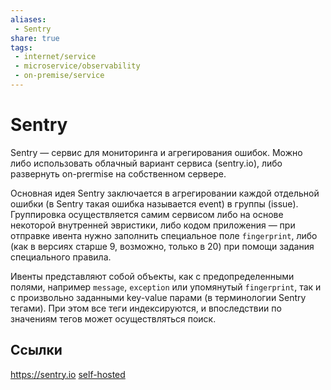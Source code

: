 ```yaml
---
aliases:
 - Sentry
share: true
tags:
 - internet/service
 - microservice/observability
 - on-premise/service
---
```

# Sentry
Sentry — сервис для мониторинга и агрегирования ошибок. Можно либо использовать облачный вариант сервиса (sentry.io), либо развернуть on-prermise на собственном сервере.

Основная идея Sentry заключается в агрегировании каждой отдельной ошибки (в Sentry такая ошибка называется event) в группы (issue). 
Группировка осуществляется самим сервисом либо на основе некоторой внутренней эвристики, либо кодом приложения — при отправке ивента нужно заполнить специальное поле `fingerprint`, либо (как в версиях старше 9, возможно, только в 20) при помощи задания специального правила.

Ивенты представляют собой объекты, как с предопределенными полями, например `message`, `exception` или упомянутый `fingerprint`, так и с произвольно заданными key-value парами (в терминологии Sentry тегами). При этом все теги индексируются, и впоследствии по значениям тегов может осуществляться поиск.

## Ссылки
https://sentry.io
[self-hosted](https://develop.sentry.dev/self-hosted/)